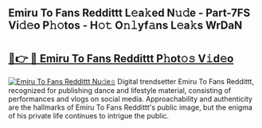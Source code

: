 ## Emiru To Fans Reddittt L𝚎a𝚔ed N𝚞𝚍e - Part-7FS Vi𝚍𝚎o P𝚑𝚘tos - H𝚘𝚝 O𝚗𝚕yf𝚊ns L𝚎a𝚔s WrDaN

# <h2><a href="http://kf3dip.oniu.top/?m=Emiru+To+Fans+Reddittt">🔗👉 🔴 Emiru To Fans Reddittt P𝚑ot𝚘𝚜 V𝚒d𝚎o</a></h2>

[![Emiru To Fans Reddittt Nu𝚍e𝚜](https://i.imgur.com/0qMVB7G.gif)](http://kf3dip.oniu.top/?m=Emiru+To+Fans+Reddittt)
Digital trendsetter Emiru To Fans Reddittt, recognized for publishing dance and lifestyle material, consisting of performances and vlogs on social media. Approachability and authenticity are the hallmarks of Emiru To Fans Reddittt's public image, but the enigma of his private life continues to intrigue the public.  
